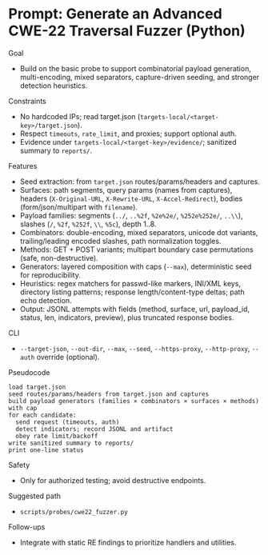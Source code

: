 # Prompt: Generate an Advanced CWE-22 Traversal Fuzzer (Python)

Goal
- Build on the basic probe to support combinatorial payload generation, multi-encoding, mixed separators, capture-driven seeding, and stronger detection heuristics.

Constraints
- No hardcoded IPs; read target.json (`targets-local/<target-key>/target.json`).
- Respect `timeouts`, `rate_limit`, and proxies; support optional auth.
- Evidence under `targets-local/<target-key>/evidence/`; sanitized summary to `reports/`.

Features
- Seed extraction: from `target.json` routes/params/headers and captures.
- Surfaces: path segments, query params (names from captures), headers (`X-Original-URL`, `X-Rewrite-URL`, `X-Accel-Redirect`), bodies (form/json/multipart with `filename`).
- Payload families: segments (`../`, `..%2f`, `%2e%2e/`, `%252e%252e/`, `..\\`), slashes (`/`, `%2f`, `%252f`, `\\`, `%5c`), depth 1..8.
- Combinators: double-encoding, mixed separators, unicode dot variants, trailing/leading encoded slashes, path normalization toggles.
- Methods: GET + POST variants; multipart boundary case permutations (safe, non-destructive).
- Generators: layered composition with caps (`--max`), deterministic seed for reproducibility.
- Heuristics: regex matchers for passwd-like markers, INI/XML keys, directory listing patterns; response length/content-type deltas; path echo detection.
- Output: JSONL attempts with fields (method, surface, url, payload_id, status, len, indicators, preview), plus truncated response bodies.

CLI
- `--target-json`, `--out-dir`, `--max`, `--seed`, `--https-proxy`, `--http-proxy`, `--auth` override (optional).

Pseudocode
```
load target.json
seed routes/params/headers from target.json and captures
build payload generators (families × combinators × surfaces × methods) with cap
for each candidate:
  send request (timeouts, auth)
  detect indicators; record JSONL and artifact
  obey rate limit/backoff
write sanitized summary to reports/
print one-line status
```

Safety
- Only for authorized testing; avoid destructive endpoints.

Suggested path
- `scripts/probes/cwe22_fuzzer.py`

Follow-ups
- Integrate with static RE findings to prioritize handlers and utilities.

